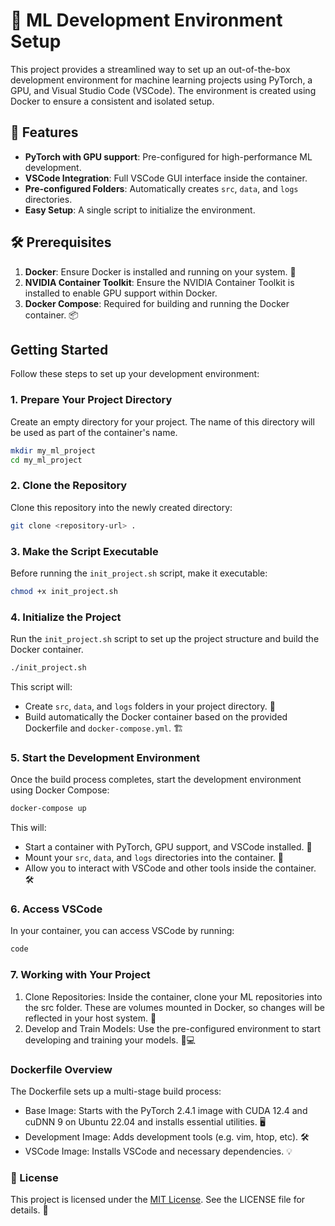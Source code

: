 # 🧩 ML Development Environment Setup

This project provides a streamlined way to set up an out-of-the-box development environment for machine learning projects using PyTorch, a GPU, and Visual Studio Code (VSCode). The environment is created using Docker to ensure a consistent and isolated setup.

## 🚀 Features

- **PyTorch with GPU support**: Pre-configured for high-performance ML development.
- **VSCode Integration**: Full VSCode GUI interface inside the container.
- **Pre-configured Folders**: Automatically creates `src`, `data`, and `logs` directories.
- **Easy Setup**: A single script to initialize the environment.

## 🛠️ Prerequisites

1. **Docker**: Ensure Docker is installed and running on your system. 🐳
2. **NVIDIA Container Toolkit**: Ensure the NVIDIA Container Toolkit is installed to enable GPU support within Docker.
3. **Docker Compose**: Required for building and running the Docker container. 📦

## Getting Started

Follow these steps to set up your development environment:

### 1. Prepare Your Project Directory

Create an empty directory for your project. The name of this directory will be used as part of the container's name.

```bash
mkdir my_ml_project
cd my_ml_project
```

### 2. Clone the Repository

Clone this repository into the newly created directory:

```bash
git clone <repository-url> .
```

### 3. Make the Script Executable
Before running the `init_project.sh` script, make it executable:


```bash
chmod +x init_project.sh
```

### 4.  Initialize the Project
Run the `init_project.sh` script to set up the project structure and build the Docker container.

```bash
./init_project.sh
```

This script will:

- Create `src`, `data`, and `logs` folders in your project directory. 📂
- Build automatically the Docker container based on the provided Dockerfile and `docker-compose.yml`. 🏗️

### 5.  Start the Development Environment
Once the build process completes, start the development environment using Docker Compose:

```bash
docker-compose up
```

This will:

- Start a container with PyTorch, GPU support, and VSCode installed. 🚀
- Mount your `src`, `data`, and `logs` directories into the container. 🔗
- Allow you to interact with VSCode and other tools inside the container. 🛠️

### 6. Access VSCode
In your container, you can access VSCode by running:

```bash
code
```

### 7. Working with Your Project
1. Clone Repositories: Inside the container, clone your ML repositories into the src folder. These are volumes mounted in Docker, so changes will be reflected in your host system. 🔄
2. Develop and Train Models: Use the pre-configured environment to start developing and training your models. 🧠💻

### Dockerfile Overview
The Dockerfile sets up a multi-stage build process:

- Base Image: Starts with the PyTorch 2.4.1 image with CUDA 12.4 and cuDNN 9 on Ubuntu 22.04 and installs essential utilities. 🖥️
- Development Image: Adds development tools (e.g. vim, htop, etc). 🛠️
- VSCode Image: Installs VSCode and necessary dependencies. 💡

### 📜 License
This project is licensed under the [MIT License](https://opensource.org/licenses/MIT). See the LICENSE file for details. 📝